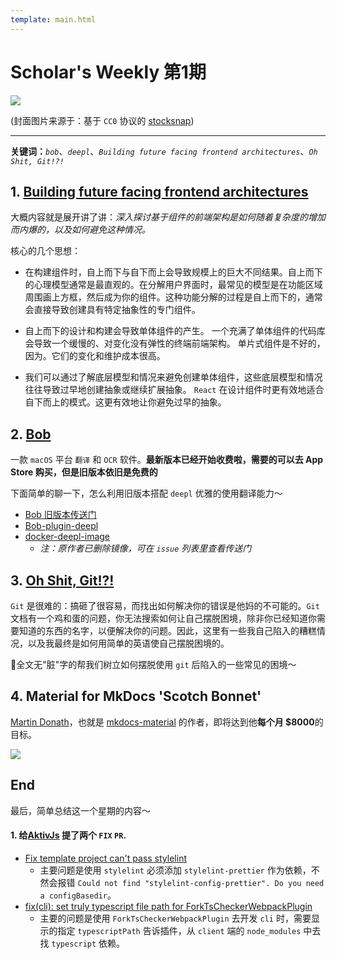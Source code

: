 ```yaml
---
template: main.html
---
```


# Scholar's Weekly 第1期

![](https://to-out-use.oss-cn-hangzhou.aliyuncs.com/common/mYREQl.jpg)

(封面图片来源于：基于 `CC0` 协议的 [stocksnap](https://stocksnap.io/photo/pond-water-X4MGQOAX2Q))

------

**关键词：***`bob`*、*`deepl`*、*`Building future facing frontend architectures`*、*`Oh Shit, Git!?!`*

## 1. [Building future facing frontend architectures](https://frontendmastery.com/posts/building-future-facing-frontend-architectures)

大概内容就是展开讲了讲：*深入探讨基于组件的前端架构是如何随着复杂度的增加而内爆的，以及如何避免这种情况。*

核心的几个思想：

- 在构建组件时，自上而下与自下而上会导致规模上的巨大不同结果。自上而下的心理模型通常是最直观的。在分解用户界面时，最常见的模型是在功能区域周围画上方框，然后成为你的组件。这种功能分解的过程是自上而下的，通常会直接导致创建具有特定抽象性的专门组件。

- 自上而下的设计和构建会导致单体组件的产生。 一个充满了单体组件的代码库会导致一个缓慢的、对变化没有弹性的终端前端架构。 单片式组件是不好的，因为。它们的变化和维护成本很高。

- 我们可以通过了解底层模型和情况来避免创建单体组件，这些底层模型和情况往往导致过早地创建抽象或继续扩展抽象。 `React` 在设计组件时更有效地适合自下而上的模式。这更有效地让你避免过早的抽象。

## 2. [Bob](https://github.com/ripperhe/Bob)

一款 `macOS` 平台 `翻译` 和 `OCR` 软件。**最新版本已经开始收费啦，需要的可以去 App Store 购买，但是旧版本依旧是免费的**

下面简单的聊一下，怎么利用旧版本搭配 `deepl` 优雅的使用翻译能力～

- [Bob 旧版本传送门](https://v0.bobtranslate.com/#/general/quickstart/install)
- [Bob-plugin-deepl](https://github.com/clubxdev/bob-plugin-deeplx)
- [docker-deepl-image](https://github.com/clubxdev/bob-plugin-deeplx/issues/2)
    - *注：原作者已删除镜像，可在 `issue` 列表里查看传送门*

## 3. [Oh Shit, Git!?!](https://ohshitgit.com/)

`Git` 是很难的：搞砸了很容易，而找出如何解决你的错误是他妈的不可能的。`Git` 文档有一个鸡和蛋的问题，你无法搜索如何让自己摆脱困境，除非你已经知道你需要知道的东西的名字，以便解决你的问题。因此，这里有一些我自己陷入的糟糕情况，以及我最终是如何用简单的英语使自己摆脱困境的。

🐶全文无"脏"字的帮我们树立如何摆脱使用 `git` 后陷入的一些常见的困境～

## 4. Material for MkDocs 'Scotch Bonnet'

[Martin Donath](https://github.com/squidfunk)，也就是 [mkdocs-material](https://github.com/squidfunk/mkdocs-material) 的作者，即将达到他**每个月 $8000**的目标。

![](https://to-out-use.oss-cn-hangzhou.aliyuncs.com/common/P1u1rr.png)

## End

最后，简单总结这一个星期的内容～

#### 1. 给[AktivJs](https://github.com/myNameIsDu/aktiv) 提了两个 `FIX` `PR`.

- [Fix template project can't pass stylelint](https://github.com/myNameIsDu/aktiv/pull/81)
    - 主要问题是使用 `stylelint` 必须添加 `stylelint-prettier` 作为依赖，不然会报错 `Could not find "stylelint-config-prettier". Do you need a configBasedir`。
- [fix(cli): set truly typescript file path for ForkTsCheckerWebpackPlugin](https://github.com/myNameIsDu/aktiv/pull/82)
    - 主要的问题是使用 `ForkTsCheckerWebpackPlugin` 去开发 `cli` 时，需要显示的指定 `typescriptPath` 告诉插件，从 `client` 端的 `node_modules` 中去找 `typescript` 依赖。

